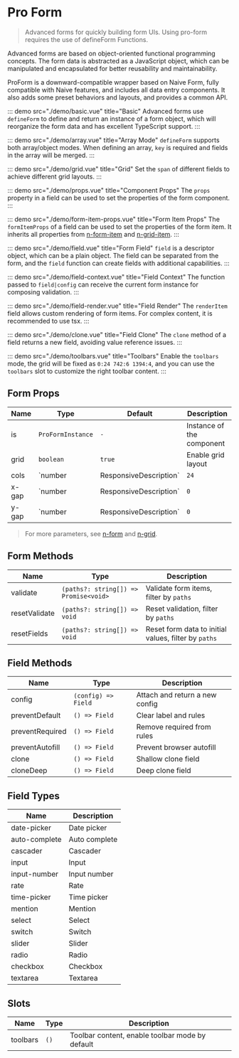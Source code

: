 # Pro Form

> Advanced forms for quickly building form UIs. Using pro-form requires the use of defineForm Functions.

Advanced forms are based on object-oriented functional programming concepts. The form data is abstracted as a JavaScript object, which can be manipulated and encapsulated for better reusability and maintainability.

ProForm is a downward-compatible wrapper based on Naive Form, fully compatible with Naive features, and includes all data entry components. It also adds some preset behaviors and layouts, and provides a common API.

::: demo src="./demo/basic.vue" title="Basic"
Advanced forms use `defineForm` to define and return an instance of a form object, which will reorganize the form data and has excellent TypeScript support.
:::

::: demo src="./demo/array.vue" title="Array Mode"
`defineForm` supports both array/object modes. When defining an array, `key` is required and fields in the array will be merged.
:::

::: demo src="./demo/grid.vue" title="Grid"
Set the `span` of different fields to achieve different grid layouts.
:::

::: demo src="./demo/props.vue" title="Component Props"
The `props` property in a field can be used to set the properties of the form component.
:::

::: demo src="./demo/form-item-props.vue" title="Form Item Props"
The `formItemProps` of a field can be used to set the properties of the form item. It inherits all properties from [n-form-item](https://www.naiveui.com/en-US/os-theme/components/form#FormItem-Props) and [n-grid-item](https://www.naiveui.com/en-US/os-theme/components/grid#GridItem-Props).
:::

::: demo src="./demo/field.vue" title="Form Field"
`field` is a descriptor object, which can be a plain object. The field can be separated from the form, and the `field` function can create fields with additional capabilities.
:::

::: demo src="./demo/field-context.vue" title="Field Context"
The function passed to `field|config` can receive the current form instance for composing validation.
:::

::: demo src="./demo/field-render.vue" title="Field Render"
The `renderItem` field allows custom rendering of form items. For complex content, it is recommended to use tsx.
:::

::: demo src="./demo/clone.vue" title="Field Clone"
The `clone` method of a field returns a new field, avoiding value reference issues.
:::

::: demo src="./demo/toolbars.vue" title="Toolbars"
Enable the `toolbars` mode, the grid will be fixed as `0:24 742:6 1394:4`, and you can use the `toolbars` slot to customize the right toolbar content.
:::

## Form Props

| Name   | Type                              | Default | Description                |
| ------ | --------------------------------- | ------- | -------------------------- |
| is     | `ProFormInstance`                 | `-`     | Instance of the component  |
| grid   | `boolean`                         | `true`  | Enable grid layout         |
| cols   | `number | ResponsiveDescription`   | `24`    | Number of columns to show  |
| x-gap  | `number | ResponsiveDescription`   | `0`     | Horizontal gap             |
| y-gap  | `number | ResponsiveDescription`   | `0`     | Vertical gap               |

> For more parameters, see [n-form](https://www.naiveui.com/en-US/os-theme/components/form) and [n-grid](https://www.naiveui.com/en-US/os-theme/components/grid).

## Form Methods

| Name          | Type                                 | Description                                      |
| ------------- | ------------------------------------ | ------------------------------------------------ |
| validate      | `(paths?: string[]) => Promise<void>` | Validate form items, filter by `paths`           |
| resetValidate | `(paths?: string[]) => void`          | Reset validation, filter by `paths`              |
| resetFields   | `(paths?: string[]) => void`          | Reset form data to initial values, filter by `paths` |

## Field Methods

| Name            | Type              | Description                                      |
| --------------- | ---------------- | ------------------------------------------------ |
| config          | `(config) => Field` | Attach and return a new config                   |
| preventDefault  | `() => Field`     | Clear label and rules                            |
| preventRequired | `() => Field`     | Remove required from rules                       |
| preventAutofill | `() => Field`     | Prevent browser autofill                         |
| clone           | `() => Field`     | Shallow clone field                              |
| cloneDeep       | `() => Field`     | Deep clone field                                 |

## Field Types

| Name           | Description         |
| -------------- | ------------------ |
| date-picker    | Date picker        |
| auto-complete  | Auto complete      |
| cascader       | Cascader           |
| input          | Input              |
| input-number   | Input number       |
| rate           | Rate               |
| time-picker    | Time picker        |
| mention        | Mention            |
| select         | Select             |
| switch         | Switch             |
| slider         | Slider             |
| radio          | Radio              |
| checkbox       | Checkbox           |
| textarea       | Textarea           |

## Slots

| Name      | Type   | Description                                      |
| --------- | ------ | ------------------------------------------------ |
| toolbars  | `()`   | Toolbar content, enable toolbar mode by default  |
